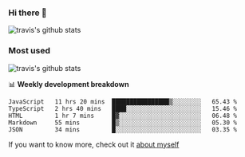 ### Hi there 👋

<!--
**HondryTravis/HondryTravis** is a ✨ _special_ ✨ repository because its `README.md` (this file) appears on your GitHub profile.

Here are some ideas to get you started:

- 🔭 I’m currently working on ...
- 🌱 I’m currently learning ...
- 👯 I’m looking to collaborate on ...
- 🤔 I’m looking for help with ...
- 💬 Ask me about ...
- 📫 How to reach me: ...
- 😄 Pronouns: ...
- ⚡ Fun fact: ...
-->

![travis's github stats](https://github-readme-stats.vercel.app/api?username=HondryTravis&hide=stars)
### Most used
![travis's github stats](https://github-readme-stats.anuraghazra1.vercel.app/api/top-langs/?username=HondryTravis&layout=compact&hide_title=true)

📊 **Weekly development breakdown**

<!--START_SECTION:waka-->
```text
JavaScript   11 hrs 20 mins  ████████████████▒░░░░░░░░   65.43 % 
TypeScript   2 hrs 40 mins   ████░░░░░░░░░░░░░░░░░░░░░   15.46 % 
HTML         1 hr 7 mins     █▓░░░░░░░░░░░░░░░░░░░░░░░   06.48 % 
Markdown     55 mins         █▒░░░░░░░░░░░░░░░░░░░░░░░   05.30 % 
JSON         34 mins         █░░░░░░░░░░░░░░░░░░░░░░░░   03.35 % 
```
<!--END_SECTION:waka-->

If you want to know more, check out it [about myself](https://hondrytravis.github.io/)
